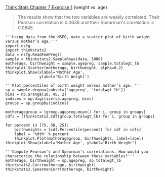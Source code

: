 [Think Stats Chapter 7 Exercise 1](http://greenteapress.com/thinkstats2/html/thinkstats2008.html#toc70) (weight vs. age)

> The results show that the two variables are weakly correlated. Their Pearson correlation is 0.0636 and their Spearman's correlation is 0.0845.

```
'''Using data from the NSFG, make a scatter plot of birth weight versus mother’s age.'''
import nsfg
import thinkstats2
data = nsfg.ReadFemPreg()
sample = thinkstats2.SampleRows(data, 5000)
motherage, birthweight = sample.agepreg, sample.totalwgt_lb
thinkplot.Scatter(motherage, birthweight, alpha=0.2)
thinkplot.Show(xlabel='Mother Age',
               ylabel='Birth Weight')

'''Plot percentiles of birth weight versus mother’s age. '''
sp = sample.dropna(subset=['agepreg', 'totalwgt_lb'])
bins = np.arange(10, 45, 2)
indices = np.digitize(sp.agepreg, bins)
groups = sp.groupby(indices)

motheragegroup = [group.agepreg.mean() for i, group in groups]
cdfs = [thinkstats2.Cdf(group.totalwgt_lb) for i, group in groups]

for percent in [75, 50, 25]:
    birthweights = [cdf.Percentile(percent) for cdf in cdfs]
    label = '%dth' % percent
    thinkplot.Plot(motheragegroup, birthweights, label=label)
thinkplot.Show(xlabel='Mother Age', ylabel='Birth Weight')

'''Compute Pearson’s and Spearman’s correlations. How would you characterize the relationship between these variables?'''
motherage, birthweight = sp.agepreg, sp.totalwgt_lb
thinkstats2.Corr(motherage, birthweight)
thinkstats2.SpearmanCorr(motherage, birthweight)
```
